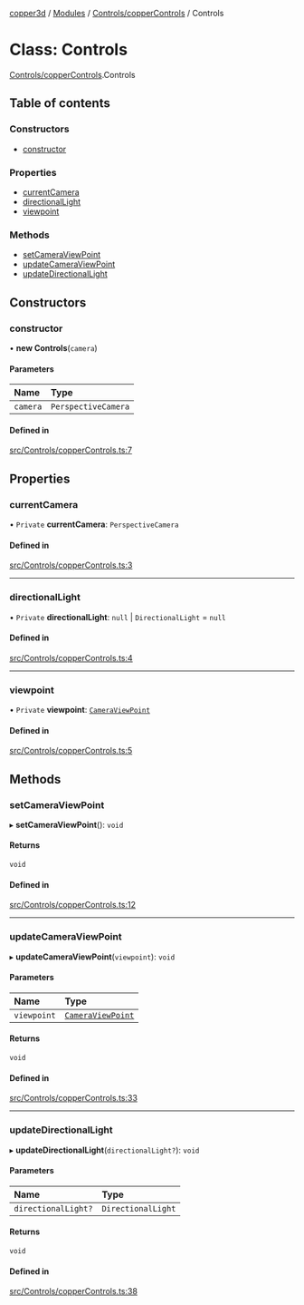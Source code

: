 [copper3d](../README.md) / [Modules](../modules.md) / [Controls/copperControls](../modules/Controls_copperControls.md) / Controls

# Class: Controls

[Controls/copperControls](../modules/Controls_copperControls.md).Controls

## Table of contents

### Constructors

- [constructor](Controls_copperControls.Controls.md#constructor)

### Properties

- [currentCamera](Controls_copperControls.Controls.md#currentcamera)
- [directionalLight](Controls_copperControls.Controls.md#directionallight)
- [viewpoint](Controls_copperControls.Controls.md#viewpoint)

### Methods

- [setCameraViewPoint](Controls_copperControls.Controls.md#setcameraviewpoint)
- [updateCameraViewPoint](Controls_copperControls.Controls.md#updatecameraviewpoint)
- [updateDirectionalLight](Controls_copperControls.Controls.md#updatedirectionallight)

## Constructors

### constructor

• **new Controls**(`camera`)

#### Parameters

| Name | Type |
| :------ | :------ |
| `camera` | `PerspectiveCamera` |

#### Defined in

[src/Controls/copperControls.ts:7](https://github.com/LinkunGao/copper3d_visualisation/blob/9f197bb/src/Controls/copperControls.ts#L7)

## Properties

### currentCamera

• `Private` **currentCamera**: `PerspectiveCamera`

#### Defined in

[src/Controls/copperControls.ts:3](https://github.com/LinkunGao/copper3d_visualisation/blob/9f197bb/src/Controls/copperControls.ts#L3)

___

### directionalLight

• `Private` **directionalLight**: ``null`` \| `DirectionalLight` = `null`

#### Defined in

[src/Controls/copperControls.ts:4](https://github.com/LinkunGao/copper3d_visualisation/blob/9f197bb/src/Controls/copperControls.ts#L4)

___

### viewpoint

• `Private` **viewpoint**: [`CameraViewPoint`](Controls_copperControls.CameraViewPoint.md)

#### Defined in

[src/Controls/copperControls.ts:5](https://github.com/LinkunGao/copper3d_visualisation/blob/9f197bb/src/Controls/copperControls.ts#L5)

## Methods

### setCameraViewPoint

▸ **setCameraViewPoint**(): `void`

#### Returns

`void`

#### Defined in

[src/Controls/copperControls.ts:12](https://github.com/LinkunGao/copper3d_visualisation/blob/9f197bb/src/Controls/copperControls.ts#L12)

___

### updateCameraViewPoint

▸ **updateCameraViewPoint**(`viewpoint`): `void`

#### Parameters

| Name | Type |
| :------ | :------ |
| `viewpoint` | [`CameraViewPoint`](Controls_copperControls.CameraViewPoint.md) |

#### Returns

`void`

#### Defined in

[src/Controls/copperControls.ts:33](https://github.com/LinkunGao/copper3d_visualisation/blob/9f197bb/src/Controls/copperControls.ts#L33)

___

### updateDirectionalLight

▸ **updateDirectionalLight**(`directionalLight?`): `void`

#### Parameters

| Name | Type |
| :------ | :------ |
| `directionalLight?` | `DirectionalLight` |

#### Returns

`void`

#### Defined in

[src/Controls/copperControls.ts:38](https://github.com/LinkunGao/copper3d_visualisation/blob/9f197bb/src/Controls/copperControls.ts#L38)
